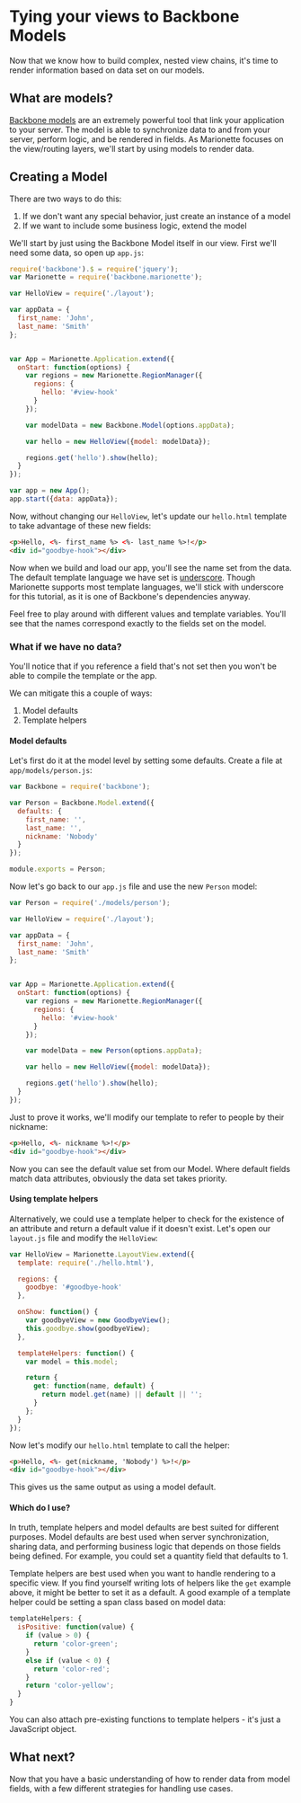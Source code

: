 # Tying your views to Backbone Models

Now that we know how to build complex, nested view chains, it's time to render
information based on data set on our models.

## What are models?

[Backbone models](https://backbonejs.org/#Model) are an extremely powerful tool
that link your application to your server. The model is able to synchronize data
to and from your server, perform logic, and be rendered in fields. As Marionette
focuses on the view/routing layers, we'll start by using models to render data.

## Creating a Model

There are two ways to do this:
  1. If we don't want any special behavior, just create an instance of a model
  2. If we want to include some business logic, extend the model

We'll start by just using the Backbone Model itself in our view. First we'll
need some data, so open up `app.js`:

```js
require('backbone').$ = require('jquery');
var Marionette = require('backbone.marionette');

var HelloView = require('./layout');

var appData = {
  first_name: 'John',
  last_name: 'Smith'
};


var App = Marionette.Application.extend({
  onStart: function(options) {
    var regions = new Marionette.RegionManager({
      regions: {
        hello: '#view-hook'
      }
    });

    var modelData = new Backbone.Model(options.appData);

    var hello = new HelloView({model: modelData});

    regions.get('hello').show(hello);
  }
});

var app = new App();
app.start({data: appData});
```

Now, without changing our `HelloView`, let's update our `hello.html` template
to take advantage of these new fields:

```html
<p>Hello, <%- first_name %> <%- last_name %>!</p>
<div id="goodbye-hook"></div>
```

Now when we build and load our app, you'll see the name set from the data. The
default template language we have set is
[underscore](https://underscorejs.org#template). Though Marionette supports most
template languages, we'll stick with underscore for this tutorial, as it is one
of Backbone's dependencies anyway.

Feel free to play around with different values and template variables. You'll
see that the names correspond exactly to the fields set on the model.

### What if we have no data?

You'll notice that if you reference a field that's not set then you won't be
able to compile the template or the app.

We can mitigate this a couple of ways:
  1. Model defaults
  2. Template helpers

#### Model defaults

Let's first do it at the model level by setting some defaults. Create a file at
`app/models/person.js`:

```js
var Backbone = require('backbone');

var Person = Backbone.Model.extend({
  defaults: {
    first_name: '',
    last_name: '',
    nickname: 'Nobody'
  }
});

module.exports = Person;
```

Now let's go back to our `app.js` file and use the new `Person` model:

```js
var Person = require('./models/person');

var HelloView = require('./layout');

var appData = {
  first_name: 'John',
  last_name: 'Smith'
};


var App = Marionette.Application.extend({
  onStart: function(options) {
    var regions = new Marionette.RegionManager({
      regions: {
        hello: '#view-hook'
      }
    });

    var modelData = new Person(options.appData);

    var hello = new HelloView({model: modelData});

    regions.get('hello').show(hello);
  }
});
```

Just to prove it works, we'll modify our template to refer to people by their
nickname:

```html
<p>Hello, <%- nickname %>!</p>
<div id="goodbye-hook"></div>
```

Now you can see the default value set from our Model. Where default fields match
data attributes, obviously the data set takes priority.

#### Using template helpers

Alternatively, we could use a template helper to check for the existence of an
attribute and return a default value if it doesn't exist. Let's open our
`layout.js` file and modify the `HelloView`:

```js
var HelloView = Marionette.LayoutView.extend({
  template: require('./hello.html'),

  regions: {
    goodbye: '#goodbye-hook'
  },

  onShow: function() {
    var goodbyeView = new GoodbyeView();
    this.goodbye.show(goodbyeView);
  },

  templateHelpers: function() {
    var model = this.model;

    return {
      get: function(name, default) {
        return model.get(name) || default || '';
      }
    };
  }
});
```

Now let's modify our `hello.html` template to call the helper:

```html
<p>Hello, <%- get(nickname, 'Nobody') %>!</p>
<div id="goodbye-hook"></div>
```

This gives us the same output as using a model default.

#### Which do I use?

In truth, template helpers and model defaults are best suited for different
purposes. Model defaults are best used when server synchronization, sharing
data, and performing business logic that depends on those fields being defined.
For example, you could set a quantity field that defaults to 1.

Template helpers are best used when you want to handle rendering to a specific
view. If you find yourself writing lots of helpers like the `get` example above,
it might be better to set it as a default. A good example of a template helper
could be setting a span class based on model data:

```js
templateHelpers: {
  isPositive: function(value) {
    if (value > 0) {
      return 'color-green';
    }
    else if (value < 0) {
      return 'color-red';
    }
    return 'color-yellow';
  }
}
```

You can also attach pre-existing functions to template helpers - it's just a
JavaScript object.

## What next?

Now that you have a basic understanding of how to render data from model fields,
with a few different strategies for handling use cases.
